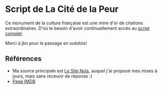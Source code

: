 # Script de La Cité de la Peur

Ce monument de la culture française est une mine d'or de citations extraordinaires. D'où le besoin d'avoir continuellement accès au [script complet](script.md).

Merci à jbn pour le passage en suèdois!


## Références

  * Ma source principale est [Le Site Nuls](http://lesitenuls.free.fr/script.htm), auquel j'ai proposé mes mises à jours, mais sans recevoir de réponse :(
  * [Page IMDB](https://www.imdb.com/title/tt0109440/)

